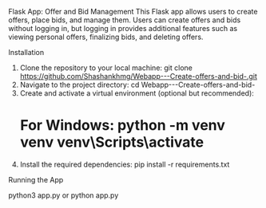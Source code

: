 Flask App: Offer and Bid Management
This Flask app allows users to create offers, place bids, and manage them. Users can create offers and bids without logging in, but logging in provides additional features such as viewing personal offers, finalizing bids, and deleting offers.

Installation

1. Clone the repository to your local machine: git clone https://github.com/Shashankhmg/Webapp---Create-offers-and-bid-.git
2. Navigate to the project directory: cd Webapp---Create-offers-and-bid-
3. Create and activate a virtual environment (optional but recommended):
   # For Windows: python -m venv venv venv\Scripts\activate
4. Install the required dependencies: pip install -r requirements.txt
   
Running the App

python3 app.py or python app.py 











